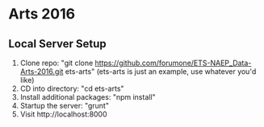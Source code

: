 # Arts 2016

##  Local Server Setup

1. Clone repo: "git clone https://github.com/forumone/ETS-NAEP_Data-Arts-2016.git ets-arts" (ets-arts is just an example, use whatever you'd like)
2. CD into directory: "cd ets-arts"
3. Install additional packages: "npm install"
4. Startup the server: "grunt"
5. Visit http://localhost:8000
